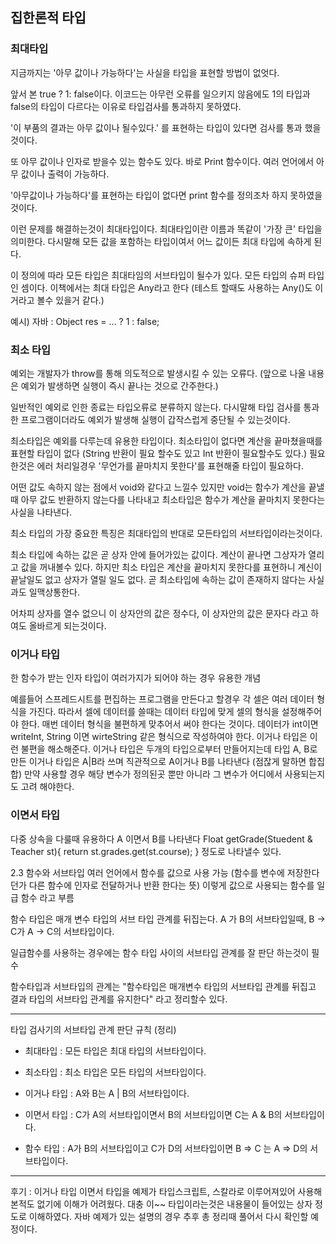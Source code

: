 ## 집한론적 타입

### 최대타입
지금까지는 '아무 값이나 가능하다'는 사실을 타입을 표현할 방법이 없엇다.

앞서 본 true ? 1: false이다. 이코드는 아무런 오류를 일으키지 않음에도 1의 타입과 false의 타입이 다르다는 이유로 
타입검사를 통과하지 못하였다.

'이 부품의 결과는 아무 값이나 될수있다.' 를 표현하는 타입이 있다면 검사를 통과 했을것이다.

또 아무 값이나 인자로 받을수 있는 함수도 있다.
바로 Print 함수이다.
여러 언어에서 아무 값이나 출력이 가능하다.

'아무값이나 가능하다'를 표현하는 타입이 없다면 print 함수를 정의조차 하지 못하였을것이다.

이런 문제를 해결하는것이 최대타입이다.
최대타입이란 이름과 똑같이 '가장 큰' 타입을 의미한다.
다시말해 모든 값을 포함하는 타입이여서 어느 값이든 최대 타입에 속하게 된다.

이 정의에 따라 모든 타입은 최대타임의 서브타입이 될수가 있다.
모든 타입의 슈퍼 타입인 셈이다.
이책에서는 최대 타입은 Any라고 한다
(테스트 할때도 사용하는 Any()도 이거라고 볼수 있을거 같다.)

예시) 자바 : Object res = ... ? 1 : false;

### 최소 타입
예외는 개발자가 throw를 통해 의도적으로 발생시킬 수 있는 오류다. 
(앞으로 나올 내용은 예외가 발생하면 실행이 즉시 끝나는 것으로 간주한다.)

일반적인 예외로 인한 종료는 타입오류로 분류하지 않는다. 
다시말해 타입 검사를 통과한 프로그램이더라도 예외가 발생해 실행이 갑작스럽게 중단될 수 있는것이다.

최소타입은 예외를 다루는데 유용한 타입이다.
최소타입이 없다면
계산을 끝마쳤을때를 표현할 타입이 없다 (String 반환이 필요 할수도 있고 Int 반환이 필요할수도 있다.)
필요한것은 에러 처리일경우 '무언가를 끝마치지 못한다'를 표현해줄 타입이 필요하다.

어떤 값도 속하지 않는 점에서 void와 같다고 느낄수 있지만 void는 함수가 계산을 끝낼때 아무 값도 반환하지 않는다를 나타내고
최소타입은 함수가 계산을 끝마치지 못한다는 사실을 나타낸다.

최소 타입의 가장 중요한 특징은 최대타입의 반대로 모든타입의 서브타입이라는것이다.

최소 타입에 속하는 값은 곧 상자 안에 들어가있는 값이다. 계산이 끝나면 그상자가 열리고 값을 꺼내볼수 있다.
하지만 최소 타입은 계산을 끝마치지 못한다를 표현하니 계신이 끝날일도 없고 상자가 열릴 일도 없다.
곧 최소타입에 속하는 값이 존재하지 않다는 사실과도 일맥상통한다.

어차피 상자를 열수 없으니 이 상자안의 값은 정수다, 이 상자안의 값은 문자다 라고 하여도 올바르게 되는것이다.


### 이거나 타입
한 함수가 받는 인자 타입이 여러가지가 되어야 하는 경우 유용한 개념

예를들어 스프레드시트를 편집하는 프로그램을 만든다고 할경우 각 셀은 여러 데이터 형식을 가진다.
따라서 셀에 데이터를 쓸때는 데이터 타입에 맞게 셀의 형식을 설정해주어야 한다.
매번 데이터 형식을 불편하게 맞추어서 써야 한다는 것이다. 데이터가 int이면 writeInt, String 이면 wirteString 같은 형식으로 작성하여야 한다.
이거나 타입은 이런 불편을 해소해준다.
이거나 타입은 두개의 타입으로부터 만들어지는데 타입 A, B로 만든 이거나 타입은 A|B라 쓰며
직관적으로 A이거나 B를 나타낸다 (점잖게 말하면 합집합)
만약 사용할 경우 해당 변수가 정의된곳 뿐만 아니라 그 변수가 어디에서 사용되는지도 고려 해야한다.

### 이면서 타입
다중 상속을 다룰때 유용하다
A 이면서 B를 나타낸다
Float getGrade(Stuedent & Teacher st){
  return st.grades.get(st.course);
}
정도로 나타낼수 있다.

2.3 함수와 서브타입
여러 언어에서 함수를 값으로 사용 가능
(함수를 변수에 저장한다던가 다른 함수에 인자로 전달하거나 반환 한다는 뜻)
이렇게 값으로 사용되는 함수를 일급 함수 라고 부름

함수 타입은 매개 변수 타입의 서브 타입 관계를 뒤집는다.
A 가 B의 서브타입일때, B → C가 A → C의 서브타입이다.

일급함수를 사용하는 경우에는 함수 타입 사이의 서브타입 관계를 잘 판단 하는것이 필수

함수타입과 서브타입의 관계는 "함수타입은 매개변수 타입의 서브타입 관계를 뒤집고 결과 타입의 서브타입 관계를 유지한다" 라고 정리할수 있다.

---
타입 검사기의 서브타입 관계 판단 규칙 (정리)

- 최대타입 : 모든 타입은 최대 타입의 서브타입이다.

- 최소타입 : 최소 타입은 모든 타입의 서브타입이다.

- 이거나 타입 : A와 B는 A | B의 서브타입이다.

- 이면서 타입 : C가 A의 서브타입이면서 B의 서브타입이면 C는 A & B의 서브타입이다.

- 함수 타입 : A가 B의 서브타입이고 C가 D의 서브타입이면 B => C 는 A => D의 서브타입이다.

---
후기 : 이거나 타입 이면서 타입을 예제가 타입스크립트, 스칼라로 이루어져있어 사용해본적도 없기에 이해가 어려웠다.
대충 이~~ 타입이라는것은 내용물이 들어있는 상자 정도로 이해하였다.
자바 예제가 있는 설명의 경우 추후 총 정리때 풀어서 다시 확인할 예정이다.


























